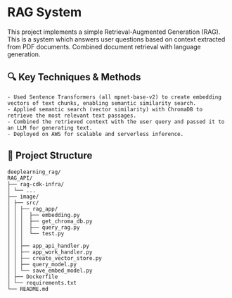 # RAG System
This project implements a simple Retrieval-Augmented Generation (RAG). This is a system which answers user questions based on context extracted from PDF documents. Combined document retrieval with language generation.

## 🔍 Key Techniques & Methods
    - Used Sentence Transformers (all mpnet-base-v2) to create embedding vectors of text chunks, enabling semantic similarity search.
    - Applied semantic search (vector similarity) with ChromaDB to retrieve the most relevant text passages.
    - Combined the retrieved context with the user query and passed it to an LLM for generating text.
    - Deployed on AWS for scalable and serverless inference.

## 📂 Project Structure

```text
deeplearning_rag/
RAG_API/
├── rag-cdk-infra/
│ └── ...
├── image/
│ ├── src/
│ │ ├── rag_app/
│ │ │  ├── embedding.py
│ │ │  ├── get_chroma_db.py
│ │ │  ├── query_rag.py
│ │ │  └── test.py
│ │ │
│ │ ├── app_api_handler.py
│ │ ├── app_work_handler.py
│ │ ├── create_vector_store.py
│ │ ├── query_model.py
│ │ └── save_embed_model.py
│ ├── Dockerfile
│ └── requirements.txt
└── README.md

```


